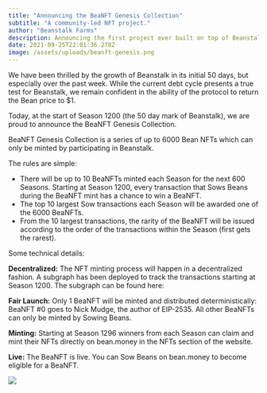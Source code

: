 ```yaml
---
title: "Announcing the BeaNFT Genesis Collection"
subtitle: "A community-led NFT project."
author: "Beanstalk Farms"
description: Announcing the first project ever built on top of Beanstalk
date: 2021-09-25T22:01:36.278Z
image: /assets/uploads/beanft-genesis.png
---
```


We have been thrilled by the growth of Beanstalk in its initial 50 days, but especially over the past week. While the current debt cycle presents a true test for Beanstalk, we remain confident in the ability of the protocol to return the Bean price to $1.

Today, at the start of Season 1200 (the 50 day mark of Beanstalk), we are proud to announce the BeaNFT Genesis Collection.

BeaNFT Genesis Collection is a series of up to 6000 Bean NFTs which can only be minted by participating in Beanstalk.

The rules are simple:

*   There will be up to 10 BeaNFTs minted each Season for the next 600 Seasons. Starting at Season 1200, every transaction that Sows Beans during the BeaNFT mint has a chance to win a BeaNFT.
*   The top 10 largest Sow transactions each Season will be awarded one of the 6000 BeaNFTs.
*   From the 10 largest transactions, the rarity of the BeaNFT will be issued according to the order of the transactions within the Season (first gets the rarest).

Some technical details:

**Decentralized:** The NFT minting process will happen in a decentralized fashion. A subgraph has been deployed to track the transactions starting at Season 1200. The subgraph can be found here:

**Fair Launch:** Only 1 BeaNFT will be minted and distributed deterministically: BeaNFT #0 goes to Nick Mudge, the author of EIP-2535. All other BeaNFTs can only be minted by Sowing Beans.

**Minting:** Starting at Season 1296 winners from each Season can claim and mint their NFTs directly on bean.money in the NFTs section of the website.

**Live:** The BeaNFT is live. You can Sow Beans on bean.money to become eligible for a BeaNFT.

![](https://cdn-images-1.medium.com/max/800/1*KHjWw4zpgiG5XyFADC9UeQ.jpeg)
